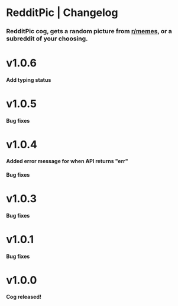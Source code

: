 # RedditPic | Changelog
### RedditPic cog,  gets a random picture from [r/memes](https://reddit.com/r/memes), or a subreddit of your choosing.

# v1.0.6

#### Add typing status

# v1.0.5

#### Bug fixes

# v1.0.4

#### Added error message for when API returns "err"
#### Bug fixes

# v1.0.3

#### Bug fixes

# v1.0.1

#### Bug fixes

# v1.0.0

#### Cog released!
